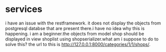 # services
i have an issue with the restframework. it does not display the objects from postgresql databse that are present there.i have no idea why this is happening.
i am a beginner.the objects from model shop should be displayed in view shoplist using shopserializer.what am i suppose to do to solve this?
the url to this is http://127.0.0.1:8000/categories/1/1/shops/.
